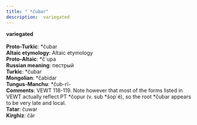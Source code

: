 ```yaml
---
title: " *čubar"
description:  variegated
---
```

<p data-pagefind-weight="0.5">
<strong> variegated</strong><br><br>
<strong>Proto-Turkic</strong>:  *čubar<br>
<strong>Altaic etymology</strong>:  Altaic etymology<br>
<strong> Proto-Altaic</strong>:  *č`upa<br>
<strong>Russian meaning</strong>:  пестрый<br>
<strong>Turkic</strong>:  *čubar<br>
<strong>Mongolian</strong>:  *čabidar<br>
<strong>Tungus-Manchu</strong>:  *čub-rī-<br>
<strong>Comments</strong>:  VEWT 118-119. Note however that most of the forms listed in VEWT actually reflect PT *čopur (v. sub *šop`é), so the root *čubar appears to be very late and local.<br>
<strong>Tatar</strong>:  čuwar<br>
<strong>Kirghiz</strong>:  čār<br>

</p>

